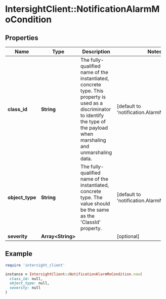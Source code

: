 # IntersightClient::NotificationAlarmMoCondition

## Properties

| Name | Type | Description | Notes |
| ---- | ---- | ----------- | ----- |
| **class_id** | **String** | The fully-qualified name of the instantiated, concrete type. This property is used as a discriminator to identify the type of the payload when marshaling and unmarshaling data. | [default to &#39;notification.AlarmMoCondition&#39;] |
| **object_type** | **String** | The fully-qualified name of the instantiated, concrete type. The value should be the same as the &#39;ClassId&#39; property. | [default to &#39;notification.AlarmMoCondition&#39;] |
| **severity** | **Array&lt;String&gt;** |  | [optional] |

## Example

```ruby
require 'intersight_client'

instance = IntersightClient::NotificationAlarmMoCondition.new(
  class_id: null,
  object_type: null,
  severity: null
)
```


